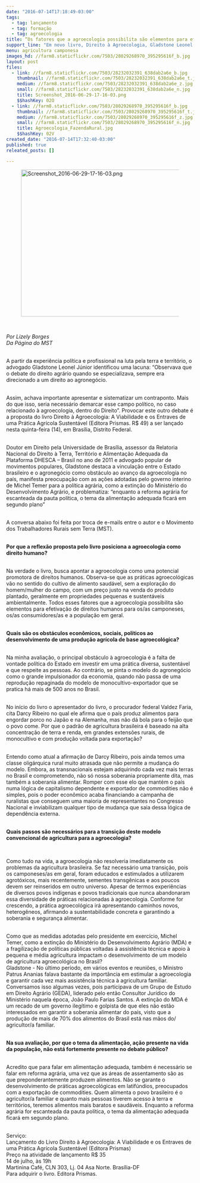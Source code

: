 ```yaml
---
date: "2016-07-14T17:18:49-03:00"
tags:
  - tag: lançamento
  - tag: formação
  - tag: agroecologia
title: “Os fatores que a agroecologia possibilita são elementos para efetivação de direitos humanos”
support_line: "Em novo livro, Direito à Agroecologia, Gladstone Leonel Júnior aponta que a produção de base agroecológica, fornece elementos para a efetivação dos direitos humanos ao meio ambiente."
menu: agricultura camponesa
images_hd: //farm8.staticflickr.com/7503/28029268970_395295616f_b.jpg
layout: post
files:
  - link: //farm8.staticflickr.com/7503/28232032391_638dab2a6e_b.jpg
    thumbnail: //farm8.staticflickr.com/7503/28232032391_638dab2a6e_t.jpg
    medium: //farm8.staticflickr.com/7503/28232032391_638dab2a6e_z.jpg
    small: //farm8.staticflickr.com/7503/28232032391_638dab2a6e_n.jpg
    title: Screenshot_2016-06-29-17-16-03.png
    $$hashKey: 02O
  - link: //farm8.staticflickr.com/7503/28029268970_395295616f_b.jpg
    thumbnail: //farm8.staticflickr.com/7503/28029268970_395295616f_t.jpg
    medium: //farm8.staticflickr.com/7503/28029268970_395295616f_z.jpg
    small: //farm8.staticflickr.com/7503/28029268970_395295616f_n.jpg
    title: Agroecologia_FazendaRural.jpg
    $$hashKey: 02V
created_date: "2016-07-14T17:32:40-03:00"
published: true
releated_posts: []

---
```

<figure class="image"><img alt="Screenshot_2016-06-29-17-16-03.png" height="394" src="//farm8.staticflickr.com/7503/28232032391_638dab2a6e_b.jpg" width="700" />
<figcaption></figcaption>
</figure>

<p>&nbsp;</p>

<p><em>Por Lizely Borges<br />
Da P&aacute;gina do MST</em></p>

<p><br />
A partir da experi&ecirc;ncia pol&iacute;tica e profissional na luta pela terra e territ&oacute;rio, o advogado Gladstone Leonel J&uacute;nior identificou uma lacuna: &ldquo;Observava que o debate do direito agr&aacute;rio quando se especializava, sempre era direcionado a um direito ao agroneg&oacute;cio.</p>

<p><br />
Assim, achava importante apresentar e sistematizar um contraponto. Mais do que isso, seria necess&aacute;rio demarcar esse campo pol&iacute;tico, no caso relacionado &agrave; agroecologia, dentro do Direito&rdquo;. Provocar este outro debate &eacute; a proposta do livro Direito &agrave; Agroecologia: A Viabilidade e os Entraves de uma Pr&aacute;tica Agr&iacute;cola Sustent&aacute;vel (Editora Prismas. R$ 49) a ser lan&ccedil;ado nesta quinta-feira (14), em Bras&iacute;lia, Distrito Federal.</p>

<p><br />
Doutor em Direito pela Universidade de Bras&iacute;lia, assessor da Relatoria Nacional do Direito &agrave; Terra, Territ&oacute;rio e Alimenta&ccedil;&atilde;o Adequada da Plataforma DHESCA &ndash; Brasil no ano de 2011 e advogado popular de movimentos populares, Gladstone destaca a vincula&ccedil;&atilde;o entre o Estado brasileiro e o agroneg&oacute;cio como obst&aacute;culo ao avan&ccedil;o da agroecologia no pa&iacute;s, manifesta preocupa&ccedil;&atilde;o com as a&ccedil;&otilde;es adotadas pelo governo interino de Michel Temer para a pol&iacute;tica agr&aacute;ria, como a extin&ccedil;&atilde;o do Minist&eacute;rio do Desenvolvimento Agr&aacute;rio, e problematiza: &ldquo;enquanto a reforma agr&aacute;ria for escanteada da pauta pol&iacute;tica, o tema da alimenta&ccedil;&atilde;o adequada ficar&aacute; em segundo plano&rdquo;</p>

<p><br />
A conversa abaixo foi feita por troca de e-mails entre o autor e o Movimento dos Trabalhadores Rurais sem Terra (MST). &nbsp; &nbsp;&nbsp;</p>

<p><br />
<strong>Por que a reflex&atilde;o proposta pelo livro posiciona a agroecologia como direito humano?</strong></p>

<p><br />
Na verdade o livro, busca apontar a agroecologia como uma potencial promotora de direitos humanos. Observa-se que as pr&aacute;ticas agroecol&oacute;gicas v&atilde;o no sentido do cultivo de alimento saud&aacute;vel, sem a explora&ccedil;&atilde;o do homem/mulher do campo, com um pre&ccedil;o justo na venda do produto plantado, geralmente em propriedades pequenas e sustent&aacute;veis ambientalmente. Todos esses fatores que a agroecologia possibilita s&atilde;o elementos para efetiva&ccedil;&atilde;o de direitos humanos para os/as camponeses, os/as consumidores/as e a popula&ccedil;&atilde;o em geral.</p>

<p><br />
<strong>Quais s&atilde;o os obst&aacute;culos econ&ocirc;micos, sociais, pol&iacute;ticos ao desenvolvimento de uma produ&ccedil;&atilde;o agr&iacute;cola de base agroecol&oacute;gica?</strong></p>

<p><br />
Na minha avalia&ccedil;&atilde;o, o principal obst&aacute;culo &agrave; agroecologia &eacute; a falta de vontade pol&iacute;tica do Estado em investir em uma pr&aacute;tica diversa, sustent&aacute;vel e que respeite as pessoas. Ao contr&aacute;rio, se pinta o modelo do agroneg&oacute;cio como o grande impulsionador da economia, quando n&atilde;o passa de uma reprodu&ccedil;&atilde;o repaginada do modelo de monocultivo-exportador que se pratica h&aacute; mais de 500 anos no Brasil.&nbsp;</p>

<p><br />
No in&iacute;cio do livro o apresentador do livro, o procurador federal Valdez Faria, cita Darcy Ribeiro no qual ele afirma que o pa&iacute;s produz alimentos para engordar porco no Jap&atilde;o e na Alemanha, mas n&atilde;o d&aacute; bola para o feij&atilde;o que o povo come. Por que o padr&atilde;o de agricultura brasileira &eacute; baseado na alta concentra&ccedil;&atilde;o de terra e renda, em grandes extens&otilde;es rurais, de monocultivo e com produ&ccedil;&atilde;o voltada para exporta&ccedil;&atilde;o?</p>

<p><br />
Entendo como atual a afirma&ccedil;&atilde;o de Darcy Ribeiro, pois ainda temos uma classe olig&aacute;rquica rural muito atrasada que n&atilde;o permite a mudan&ccedil;a do modelo. Embora, as transnacionais estejam adquirindo cada vez mais terras no Brasil e comprometendo, n&atilde;o s&oacute; nossa soberania propriamente dita, mas tamb&eacute;m a soberania alimentar. Romper com esse elo que mant&eacute;m o pa&iacute;s numa l&oacute;gica de capitalismo dependente e exportador de commodities n&atilde;o &eacute; simples, pois o poder econ&ocirc;mico acaba financiando a campanha de ruralistas que conseguem uma maioria de representantes no Congresso Nacional e inviabilizam qualquer tipo de mudan&ccedil;a que saia dessa l&oacute;gica de depend&ecirc;ncia externa.</p>

<p><br />
<strong>Quais passos s&atilde;o necess&aacute;rios para a transi&ccedil;&atilde;o deste modelo convencional de agricultura para a agroecologia?</strong></p>

<p>&nbsp;</p>

<p>Como tudo na vida, a agroecologia n&atilde;o resolveria imediatamente os problemas da agricultura brasileira. Se faz necess&aacute;rio uma transi&ccedil;&atilde;o, pois os camponeses/as em geral, foram educados e estimulados a utilizarem agrot&oacute;xicos, mais recentemente, sementes transg&ecirc;nicas e aos poucos devem ser reinseridos em outro universo. Apesar de termos experi&ecirc;ncias de diversos povos ind&iacute;genas e povos tradicionais que nunca abandonaram essa diversidade de pr&aacute;ticas relacionadas &agrave; agroecologia. Conforme for crescendo, a pr&aacute;tica agroecol&oacute;gica ir&aacute; apresentando caminhos novos, heterog&ecirc;neos, afirmando a sustentabilidade concreta e garantindo a soberania e seguran&ccedil;a alimentar. &nbsp;</p>

<p><br />
Como que as medidas adotadas pelo presidente em exerc&iacute;cio, Michel Temer, como a extin&ccedil;&atilde;o do Minist&eacute;rio do Desenvolvimento Agr&aacute;rio (MDA) e a fragiliza&ccedil;&atilde;o de pol&iacute;ticas p&uacute;blicas voltadas &agrave; assist&ecirc;ncia t&eacute;cnica e apoio &agrave; pequena e m&eacute;dia agricultura impactam o desenvolvimento de um modelo de agricultura agroecol&oacute;gica no Brasil?<br />
Gladstone - No &uacute;ltimo per&iacute;odo, em v&aacute;rios eventos e reuni&otilde;es, o Ministro Patrus Ananias falava bastante da import&acirc;ncia em estimular a agroecologia e garantir cada vez mais assist&ecirc;ncia t&eacute;cnica &agrave; agricultura familiar. Conversamos isso algumas vezes, pois participava de um Grupo de Estudo em Direito Agr&aacute;rio (GEDA), liderado pelo ent&atilde;o Consultor Jur&iacute;dico do Minist&eacute;rio naquela &eacute;poca, Jo&atilde;o Paulo Farias Santos. A extin&ccedil;&atilde;o do MDA &eacute; um recado de um governo ileg&iacute;timo e golpista de que eles n&atilde;o est&atilde;o interessados em garantir a soberania alimentar do pa&iacute;s, visto que a produ&ccedil;&atilde;o de mais de 70% dos alimentos do Brasil est&aacute; nas m&atilde;os do/ agricultor/a familiar.&nbsp;</p>

<p><br />
<strong>Na sua avalia&ccedil;&atilde;o, por que o tema da alimenta&ccedil;&atilde;o, a&ccedil;&atilde;o presente na vida da popula&ccedil;&atilde;o, n&atilde;o est&aacute; fortemente presente no debate p&uacute;blico?</strong></p>

<p><br />
Acredito que para falar em alimenta&ccedil;&atilde;o adequada, tamb&eacute;m &eacute; necess&aacute;rio se falar em reforma agr&aacute;ria, uma vez que as &aacute;reas de assentamento s&atilde;o as que preponderantemente produzem alimentos. N&atilde;o se garante o desenvolvimento de pr&aacute;ticas agroecol&oacute;gicas em latif&uacute;ndios, preocupados com a exporta&ccedil;&atilde;o de commodities. Quem alimenta o povo brasileiro &eacute; o agricultor/a familiar e quanto mais pessoas tiverem acesso &agrave; terra e territ&oacute;rios, teremos alimentos mais baratos e saud&aacute;veis. Enquanto a reforma agr&aacute;ria for escanteada da pauta pol&iacute;tica, o tema da alimenta&ccedil;&atilde;o adequada ficar&aacute; em segundo plano.</p>

<p><br />
Servi&ccedil;o:<br />
Lan&ccedil;amento do Livro Direito &agrave; Agroecologia: A Viabilidade e os Entraves de uma Pr&aacute;tica Agr&iacute;cola Sustent&aacute;vel (Editora Prismas)<br />
Pre&ccedil;o na atividade de lan&ccedil;amento R$ 35<br />
14 de julho, &agrave;s 19h<br />
Martinina Caf&eacute;, CLN 303, Lj. 04 Asa Norte. Bras&iacute;lia-DF<br />
Para adquirir o livro. Editora Prismas.</p>
